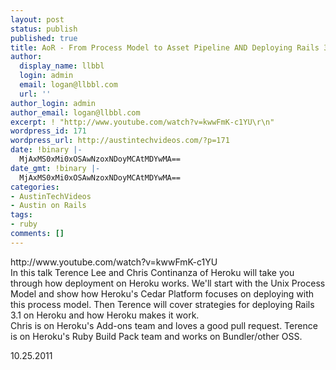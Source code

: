 ```yaml
---
layout: post
status: publish
published: true
title: AoR - From Process Model to Asset Pipeline AND Deploying Rails 3.1 on Heroku
author:
  display_name: llbbl
  login: admin
  email: logan@llbbl.com
  url: ''
author_login: admin
author_email: logan@llbbl.com
excerpt: ! "http://www.youtube.com/watch?v=kwwFmK-c1YU\r\n"
wordpress_id: 171
wordpress_url: http://austintechvideos.com/?p=171
date: !binary |-
  MjAxMS0xMi0xOSAwNzoxNDoyMCAtMDYwMA==
date_gmt: !binary |-
  MjAxMS0xMi0xOSAwNzoxNDoyMCAtMDYwMA==
categories:
- AustinTechVideos
- Austin on Rails
tags:
- ruby
comments: []
---
```

<p>http://www.youtube.com/watch?v=kwwFmK-c1YU<br />
<a id="more"></a><a id="more-171"></a>In this talk Terence Lee and Chris Continanza of Heroku will take you through how deployment on Heroku works. We'll start with the Unix Process Model and show how Heroku's Cedar Platform focuses on deploying with this process model. Then Terence will cover strategies for deploying Rails 3.1 on Heroku and how Heroku makes it work.<br />
Chris is on Heroku's Add-ons team and loves a good pull request. Terence is on Heroku's Ruby Build Pack team and works on Bundler/other OSS.</p>
<p>10.25.2011</p>

